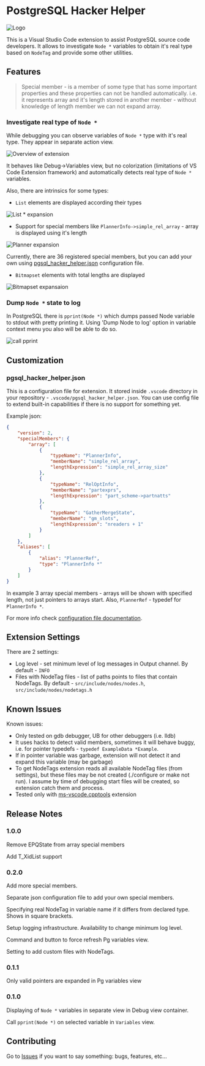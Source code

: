 # PostgreSQL Hacker Helper

![Logo](resources/logo.png)

This is a Visual Studio Code extension to assist PostgreSQL source code developers.
It allows to investigate `Node *` variables to obtain it's real type based on `NodeTag`
and provide some other utilities.

## Features

> Special member - is a member of some type that has some important properties and these properties can not be handled automatically.
> i.e. it represents array and it's length stored in another member - without knowledge of length member we can not expand array.

### Investigate real type of `Node *`

While debugging you can observe variables of `Node *` type with it's real type.
They appear in separate action view.

![Overview of extension](resources/overview.gif)

It behaves like Debug->Variables view, but no colorization (limitations of VS Code Extension framework) and automatically detects real type of `Node *` variables.

Also, there are intrinsics for some types:

- `List` elements are displayed according their types

![List * expansion](resources/list.gif)

- Support for special members like `PlannerInfo->simple_rel_array` - array is displayed using it's length

![Planner expansion](resources/planner.gif)

Currently, there are 36 registered special members, but you can add your own using [pgsql_hacker_helper.json](#pgsql_hacker_helperjson) configuration file.

- `Bitmapset` elements with total lengths are displayed

![Bitmapset expansaion](resources/bitmapset.gif)

### Dump `Node *` state to log

In PostgreSQL there is `pprint(Node *)` which dumps passed Node variable to stdout with pretty printing it.
Using 'Dump Node to log' option in variable context menu you also will be able to do so.

![call pprint](resources/dump.gif)

## Customization

### pgsql_hacker_helper.json

This is a configuration file for extension.
It stored inside `.vscode` directory in your repository - `.vscode/pgsql_hacker_helper.json`.
You can use config file to extend built-in capabilities if there is no
support for something yet.

Example json:

```json
{
    "version": 2,
    "specialMembers": {
        "array": [
            {
                "typeName": "PlannerInfo",
                "memberName": "simple_rel_array",
                "lengthExpression": "simple_rel_array_size"
            },
            {
                "typeName": "RelOptInfo",
                "memberName": "partexprs",
                "lengthExpression": "part_scheme->partnatts"
            },
            {
                "typeName": "GatherMergeState",
                "memberName": "gm_slots",
                "lengthExpression": "nreaders + 1"
            }
        ]
    },
    "aliases": [
        {
            "alias": "PlannerRef",
            "type": "PlannerInfo *"
        }
    ]
}
```

In example 3 array special members - arrays will be shown with specified length,
not just pointers to arrays start.
Also, `PlannerRef` - typedef for `PlannerInfo *`.

For more info check [configuration file documentation](./docs/config_file.md).

## Extension Settings

There are 2 settings:

- Log level - set minimum level of log messages in Output channel. By default - `INFO`
- Files with NodeTag files - list of paths points to files that contain NodeTags. By default - `src/include/nodes/nodes.h`, `src/include/nodes/nodetags.h`

## Known Issues

Known issues:

- Only tested on gdb debugger, UB for other debuggers (i.e. lldb)
- It uses hacks to detect valid members, sometimes it will behave buggy, i.e. for pointer typedefs - `typedef ExampleData *Example`.
- If in pointer variable was garbage, extension will not detect it and expand this variable (may be garbage)
- To get NodeTags extension reads all available NodeTag files (from settings), but
  these files may be not created (./configure or make not run). I assume by time
  of debugging start files will be created, so extension catch them and process.
- Tested only with [ms-vscode.cpptools](https://marketplace.visualstudio.com/items?itemName=ms-vscode.cpptools) extension

## Release Notes

### 1.0.0

Remove EPQState from array special members

Add T_XidList support

### 0.2.0

Add more special members.

Separate json configuration file to add your own special members.

Specifying real NodeTag in variable name if it differs from declared type. Shows in square brackets.

Setup logging infrastructure. Availability to change minimum log level.

Command and button to force refresh Pg variables view.

Setting to add custom files with NodeTags.

### 0.1.1

Only valid pointers are expanded in Pg variables view

### 0.1.0

Displaying of `Node *` variables in separate view in Debug view container.

Call `pprint(Node *)` on selected variable in `Variables` view.

## Contributing

Go to [Issues](https://github.com/ashenBlade/postgres-dev-helper/issues) if you want to say something: bugs, features, etc...

